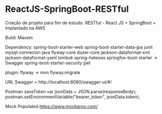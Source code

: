 # ReactJS-SpringBoot-RESTful
Criação de projeto para fim de estudo.
RESTful  - React JS + SpringBoot + Implantado na AWS

Build: Mavem

Dependency: spring-boot-starter-web
            spring-boot-starter-data-jpa
            junit
            mysql-connector-java
            flyway-core
            dozer-core
            jackson-dataformat-xml
            jackson-dataformat-yaml
            lombok
            spring-hateoas
            springfox-boot-starter -> Swagger
			spring-boot-starter-security
			jjwt

plugin: flyway -> mvn flyway:migrate

URL Swagger = http://localhost:8080/swagger-ui/#/

Postman saveToken
var jsonData = JSON.parse(responseBody);
postman.setEnvironmentVariable("bearer_token", jsonData.token);

Mock Populated
https://www.mockaroo.com/